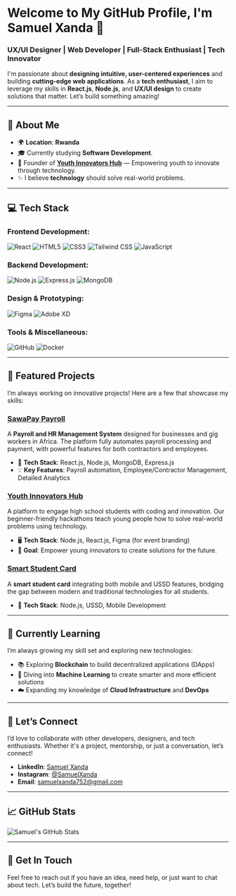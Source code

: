 # Welcome to My GitHub Profile, I'm **Samuel Xanda** 👋

### **UX/UI Designer | Web Developer | Full-Stack Enthusiast | Tech Innovator**

I'm passionate about **designing intuitive, user-centered experiences** and building **cutting-edge web applications**. As a **tech enthusiast**, I aim to leverage my skills in **React.js**, **Node.js**, and **UX/UI design** to create solutions that matter. Let’s build something amazing!

---

## 🚀 About Me

- 🌍 **Location**: **Rwanda**
- 🎓 Currently studying **Software Development**.
- 💼 Founder of [**Youth Innovators Hub**](https://www.linkedin.com/in/niyomugabo-samuel/) — Empowering youth to innovate through technology.
- ✨ I believe **technology** should solve real-world problems.
---

## 💻 Tech Stack

### **Frontend Development**:
![React](https://img.shields.io/badge/React-%2320232a.svg?&style=flat&logo=react&logoColor=61DAFB) 
![HTML5](https://img.shields.io/badge/HTML5-%23E34F26.svg?&style=flat&logo=html5&logoColor=white) 
![CSS3](https://img.shields.io/badge/CSS3-%231572B6.svg?&style=flat&logo=css3&logoColor=white) 
![Tailwind CSS](https://img.shields.io/badge/Tailwind_CSS-%2338B2AC.svg?&style=flat&logo=tailwind-css&logoColor=white)
![JavaScript](https://img.shields.io/badge/JavaScript-%23F7DF1E.svg?&style=flat&logo=javascript&logoColor=black)

### **Backend Development**:
![Node.js](https://img.shields.io/badge/Node.js-%23339933.svg?&style=flat&logo=node.js&logoColor=white) 
![Express.js](https://img.shields.io/badge/Express.js-%23404d59.svg?&style=flat&logo=express&logoColor=white) 
![MongoDB](https://img.shields.io/badge/MongoDB-%2347A248.svg?&style=flat&logo=mongodb&logoColor=white) 

### **Design & Prototyping**:
![Figma](https://img.shields.io/badge/Figma-%23F24E1E.svg?&style=flat&logo=figma&logoColor=white) 
![Adobe XD](https://img.shields.io/badge/Adobe%20XD-%23FF61F6.svg?&style=flat&logo=adobexd&logoColor=white)

### **Tools & Miscellaneous**:
![GitHub](https://img.shields.io/badge/GitHub-%23121011.svg?&style=flat&logo=github&logoColor=white) 
![Docker](https://img.shields.io/badge/Docker-%232496ED.svg?&style=flat&logo=docker&logoColor=white)

---

## 🌟 Featured Projects

I’m always working on innovative projects! Here are a few that showcase my skills:

### **[SawaPay Payroll](#)**
A **Payroll and HR Management System** designed for businesses and gig workers in Africa. The platform fully automates payroll processing and payment, with powerful features for both contractors and employees.

- 🚀 **Tech Stack**: React.js, Node.js, MongoDB, Express.js
- 💡 **Key Features**: Payroll automation, Employee/Contractor Management, Detailed Analytics

### **[Youth Innovators Hub ](#)**
A platform to engage high school students with coding and innovation. Our beginner-friendly hackathons teach young people how to solve real-world problems using technology.

- 🖥️ **Tech Stack**: Node.js, React.js, Figma (for event branding)
- 🎯 **Goal**: Empower young innovators to create solutions for the future.

### **[Smart Student Card](#)**
A **smart student card** integrating both mobile and USSD features, bridging the gap between modern and traditional technologies for all students.

- 📱 **Tech Stack**: Node.js, USSD, Mobile Development

---

## 🌱 Currently Learning

I’m always growing my skill set and exploring new technologies:

- 📚 Exploring **Blockchain** to build decentralized applications (DApps)
- 🤖 Diving into **Machine Learning** to create smarter and more efficient solutions
- ☁️ Expanding my knowledge of **Cloud Infrastructure** and **DevOps**

---

## 🤝 Let’s Connect

I’d love to collaborate with other developers, designers, and tech enthusiasts. Whether it's a project, mentorship, or just a conversation, let’s connect!

- **LinkedIn**: [Samuel Xanda](https://www.linkedin.com/in/niyomugabo-samuel/)
- **Instagram**: [@SamuelXanda](https://www.instagram.com/niyo_x_samuel/)
- **Email**: samuelxanda752@gmail.com

---

## 📈 GitHub Stats

![Samuel's GitHub Stats](https://github-readme-stats.vercel.app/api?username=samuelxanda&show_icons=true&hide_title=true&count_private=true&hide=prs)

---

## 💬 Get In Touch

Feel free to reach out if you have an idea, need help, or just want to chat about tech. Let’s build the future, together!
